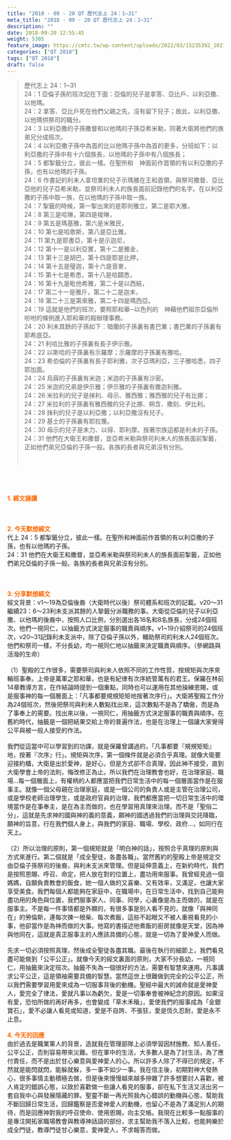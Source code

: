 ```yaml
---
title: "2018 - 09 - 20 QT 歷代志上 24：1~31"
meta_title: "2018 - 09 - 20 QT 歷代志上 24：1~31"
description: ""
date: 2018-09-20 12:55:45
weight: 5305
feature_image: https://cmtc.tw/wp-content/uploads/2022/03/15235392_10211799862337740_180693556567566654_o-1.webp
categories: ["QT 2018"]
tags: ["QT 2018"]
draft: false
---
```


<blockquote>歷代志上 24：1~31<br />
24：1 亞倫子孫的班次記在下面：亞倫的兒子是拿答、亞比戶、以利亞撒、以他瑪。<br />
24：2 拿答、亞比戶死在他們父親之先，沒有留下兒子；故此，以利亞撒、以他瑪供祭司的職分。<br />
24：3 以利亞撒的子孫撒督和以他瑪的子孫亞希米勒，同著大衛將他們的族弟兄分成班次。<br />
24：4 以利亞撒子孫中為首的比以他瑪子孫中為首的更多，分班如下：以利亞撒的子孫中有十六個族長，以他瑪的子孫中有八個族長；<br />
24：5 都掣籤分立，彼此一樣。在聖所和　神面前作首領的有以利亞撒的子孫，也有以他瑪的子孫。<br />
24：6 作書記的利未人拿坦業的兒子示瑪雅在王和首領，與祭司撒督、亞比亞他的兒子亞希米勒，並祭司利未人的族長面前記錄他們的名字。在以利亞撒的子孫中取一族，在以他瑪的子孫中取一族。<br />
24：7 掣籤的時候，第一掣出來的是耶何雅立，第二是耶大雅，<br />
24：8 第三是哈琳，第四是梭琳，<br />
24：9 第五是瑪基雅，第六是米雅民，<br />
24：10 第七是哈歌斯，第八是亞比雅，<br />
24：11 第九是耶書亞，第十是示迦尼，<br />
24：12 第十一是以利亞實，第十二是雅金，<br />
24：13 第十三是胡巴，第十四是耶是比押，<br />
24：14 第十五是璧迦，第十六是音麥，<br />
24：15 第十七是希悉，第十八是哈闢悉，<br />
24：16 第十九是毗他希雅，第二十是以西結，<br />
24：17 第二十一是雅斤，第二十二是迦末，<br />
24：18 第二十三是第來雅，第二十四是瑪西亞。<br />
24：19 這就是他們的班次，要照耶和華─以色列的　神藉他們祖宗亞倫所吩咐的條例進入耶和華的殿辦理事務。<br />
24：20 利未其餘的子孫如下：暗蘭的子孫裏有書巴業；書巴業的子孫裏有耶希底亞。<br />
24：21 利哈比雅的子孫裏有長子伊示雅。<br />
24：22 以斯哈的子孫裏有示羅摩；示羅摩的子孫裏有雅哈。<br />
24：23 希伯倫的子孫裏有長子耶利雅，次子亞瑪利亞，三子雅哈悉，四子耶加面。<br />
24：24 烏薛的子孫裏有米迦；米迦的子孫裏有沙密。<br />
24：25 米迦的兄弟是伊示雅；伊示雅的子孫裏有撒迦利雅。<br />
24：26 米拉利的兒子是抹利、母示、雅西雅；雅西雅的兒子有比挪；<br />
24：27 米拉利的子孫裏有雅西雅的兒子比挪、朔含、撒刻、伊比利。<br />
24：28 抹利的兒子是以利亞撒；以利亞撒沒有兒子。<br />
24：29 基士的子孫裏有耶拉篾。<br />
24：30 母示的兒子是末力、以得、耶利摩。按著宗族這都是利未的子孫。<br />
24：31 他們在大衛王和撒督，並亞希米勒與祭司利未人的族長面前掣籤，正如他們弟兄亞倫的子孫一般。各族的長者與兄弟沒有分別。<br />
<br />
&nbsp;</blockquote><br />
&nbsp;<br />
<br />
<span style="color: #ff6600;"><strong>1. </strong><strong>經文誦讀</strong></span><br />
<br />
<span style="color: #ff6600;"><strong> </strong></span><br />
<br />
<span style="color: #ff6600;"><strong>2. 今天默想</strong><strong>經文<br />
</strong></span>代上 24：5 都掣籤分立，彼此一樣。在聖所和神面前作首領的有以利亞撒的子孫，也有以他瑪的子孫。<br />
24：31 他們在大衛王和撒督，並亞希米勒與祭司利未人的族長面前掣籤，正如他們弟兄亞倫的子孫一般。各族的長者與兄弟沒有分別。<br />
<br />
&nbsp;<br />
<br />
<span style="color: #ff6600;"><strong>3. 分享默想經文<br />
</strong></span>經文背景：v1～19為亞倫後裔（大衛時代以後）祭司體系和班次的記載。v20～31繼續23：6～23利未支派其餘的人摯籤分派職務的事。大衛從亞倫的兒子以利亞撒、以他瑪的後裔中，按照人口比例，分別選出各16名和8名族長，分成24個班次。他們一視同仁，以抽籤方式決定服事的職責與順序。v1~19介紹祭司的24個班次，v20~31記錄利未支派中，除了亞倫子孫以外，輔助祭司的利未人24個班次。他們和祭司一樣，不分長幼，均一視同仁地以抽籤來決定職責與順序。（參網路與活潑的生命）<br />
<br />
（1）聖殿的工作很多，需要祭司與利未人依照不同的工作性質，按規矩與次序來輪班事奉。上帝是萬軍之耶和華，也是有紀律有次序統管萬有的君王。保羅在林前14章教導方言，在作結論時提到一個重點，同時也可以運用在其他操練恩賜，或是服事神的每一個層面上：「凡事都要規規矩矩地按著次序行」。大衛將聖殿工作分為24個班次，然後把祭司與利未人數點找出來，這次數點不是為了驕傲，而是為了事奉上的需要。找出來以後，一視同仁，用抽籤方式決定服事的職責與順序。在舊約時代，抽籤是一個把結果交給上帝的普遍作法，也是在治理上一個讓大家覺得公平與被一般人接受的作法。<br />
<br />
我們從這當中可以學習到的功課，就是保羅曾講過的，「凡事都要『規規矩矩』地，按著『次序』行」。規矩與次序，第一個條件就是必須合乎真理。就像大衛要迎接約櫃，大衛是出於愛神，是好心，但是方式卻不合真理，因此神不接受，直到大衛學會上帝的法則，悔改修正為止。所以我們在治理教會也好，在治理家庭、職場…每一個層面上，有權柄的人都應當把我們日常生活中的每一個層面當作是在服事主。就像一個父母親在治理家庭，或是一個公司的負責人或是主管在治理公司，或是學校老師治理學生，或是政府官員的治理，我們都應當把一切日常生活中的環境當作是在事奉主，是在為主而做的，也在學習用真理來治理。而不是「聖俗二分」，這就是先求神的國與神的義的意義，願神的國透過我們的治理與交託降臨，願神的旨意，行在我們個人身上，與我們的家庭、職場、學校、政府…，如同行在天上。<br />
<br />
（2）所以治理的原則，第一個規矩就是「明白神的話」，按照合乎真理的原則與方式來進行。第二個就是「成全聖徒，各盡各職」。當然舊約的聖殿上帝是規定交由亞倫子孫祭司的後裔，與利未支派來管理。但是延伸意義上，在新約時代，我們是按照恩賜、呼召、命定，把人放在對的位置上，盡功用來服事。我曾經見過一個媽媽，自願負責教會的飯食，她一個人做的又喜樂、又有效率，又滿足，也讓大家享受美食。我們每個人都能夠在家庭中，在職場中，在日常生活中，找到自己能夠盡功用的角色與位置，我們服事家人、同事、同學，心裏像是為主而做的，就是在服事主。不是每一件事情都是外顯的，有很多事是別人看不見的，就像「與神同在」的勞倫斯，連每次揀一根柴、每次煮飯，這些不起眼又不被人重視看見的小事，他卻當作是為神而做的大事。他寫的書描述他煮飯的廚房就像是天堂，因為神與他同在，這就是真正服事主的人應該具備的心態，就是一切為了愛神愛人而做。<br />
<br />
先求一切必須按照真理，然後成全聖徒各盡其職。最後在執行的細節上，我們看見盡可能做到「公平公正」。就像今天的經文裏面的原則，大家不分長幼，一視同仁，用抽籤來決定班次。抽籤不失為一個很好的方法，需要有智慧來運用。凡事講求公平公正，這是領袖需要具備的智慧。當然這世上很難做到完全的公平公正，所以我們需要學習用愛來成為一切服事背後的動機。聖經中最大的誡命就是愛神愛人，愛完全了律法，愛就凡事以為虧欠，愛是一切事奉會被神紀念的原因。如果沒有愛，恐怕所做的再好再多，也會變成「草木禾稭」，愛使我們的服事成為「金銀寶石」，愛不必讓人看見或知道，愛是不自誇、不張狂，愛是恆久忍耐，愛是永不止息。<br />
<br />
<span style="color: #ff6600;"><strong>4. 今天的回應<br />
</strong></span>由於過去是職業軍人的背景，造就我在管理部隊上必須學習因材施教、知人善任，公平公正，否則容易帶來災難。但在軍中的生活，大多數人是為了討生活，為了應付責任，而不是出於甘心樂意與愛神愛人的心。所以許多人除了不得已的規定，不然就是能閃就閃，能躲就躲，多一事不如少一事。我在信主後，初期對神大發熱心，很多事情主動積極去做，但是後來慢慢越來越多摻雜了許多想要討人喜歡，被人肯定的錯誤心態，以致於喜歡做一些讓人看見的服事，卻在私下生活又活出另一套自我中心與發展隱藏的罪。聖靈不斷一再光照我內心錯誤的動機與心態，幫助我不斷回歸日常生活，回歸鑑察是否愛神愛人的動機，也留心不是為了滿足別人的期待，而是回應神對我的呼召使命、使用恩賜，向主交帳。我現在比較多一點服事的是專注開拓家職場教會與教導神話語的部份，求主幫助我不落入比較，也能夠樂於成全門徒，教導門徒甘心樂意，愛神愛人，不求報答而做。<br />
<br />
&nbsp;
        